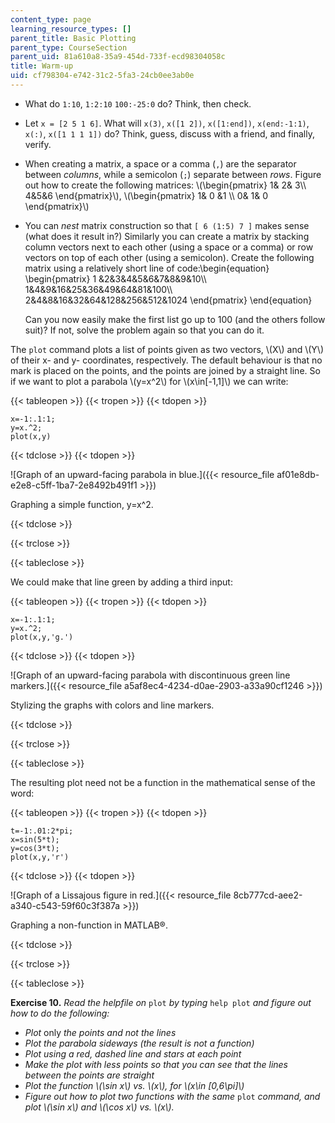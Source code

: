 ```yaml
---
content_type: page
learning_resource_types: []
parent_title: Basic Plotting
parent_type: CourseSection
parent_uid: 81a610a8-35a9-454d-733f-ecd98304058c
title: Warm-up
uid: cf798304-e742-31c2-5fa3-24cb0ee3ab0e
---
```


*   What do `1:10`, `1:2:10` `100:-25:0` do? Think, then check.
*   Let `x = [2 5 1 6]`. What will `x(3)`, `x([1 2])`, `x([1:end])`, `x(end:-1:1)`, `x(:)`, `x([1 1 1 1])` do? Think, guess, discuss with a friend, and finally, verify.
*   When creating a matrix, a space or a comma (`,`) are the separator between _columns_, while a semicolon (`;`) separate between _rows_. Figure out how to create the following matrices: \\(\\begin{pmatrix} 1& 2& 3\\\\ 4&5&6 \\end{pmatrix}\\), \\(\\begin{pmatrix} 1& 0 &1 \\\\ 0& 1& 0 \\end{pmatrix}\\)
*   You can _nest_ matrix construction so that `[ 6 (1:5) 7 ]` makes sense (what does it result in?) Similarly you can create a matrix by stacking column vectors next to each other (using a space or a comma) or row vectors on top of each other (using a semicolon). Create the following matrix using a relatively short line of code:\\begin{equation} \\begin{pmatrix} 1 &2&3&4&5&6&7&8&9&10\\\\ 1&4&9&16&25&36&49&64&81&100\\\\ 2&4&8&16&32&64&128&256&512&1024 \\end{pmatrix} \\end{equation}
    
    Can you now easily make the first list go up to 100 (and the others follow suit)? If not, solve the problem again so that you can do it.
    

The `plot` command plots a list of points given as two vectors, \\(X\\) and \\(Y\\) of their x- and y- coordinates, respectively. The default behaviour is that no mark is placed on the points, and the points are joined by a straight line. So if we want to plot a parabola \\(y=x^2\\) for \\(x\\in\[-1,1\]\\) we can write:

{{< tableopen >}}
{{< tropen >}}
{{< tdopen >}}


```
x=-1:.1:1;
y=x.^2;
plot(x,y)
```


{{< tdclose >}}
{{< tdopen >}}


![Graph of an upward-facing parabola in blue.]({{< resource_file af01e8db-e2e8-c5ff-1ba7-2e8492b491f1 >}})

Graphing a simple function, y=x^2.


{{< tdclose >}}

{{< trclose >}}

{{< tableclose >}}

We could make that line green by adding a third input:

{{< tableopen >}}
{{< tropen >}}
{{< tdopen >}}


```
x=-1:.1:1;
y=x.^2;
plot(x,y,'g.')
```


{{< tdclose >}}
{{< tdopen >}}


![Graph of an upward-facing parabola with discontinuous green line markers.]({{< resource_file a5af8ec4-4234-d0ae-2903-a33a90cf1246 >}})

Stylizing the graphs with colors and line markers.


{{< tdclose >}}

{{< trclose >}}

{{< tableclose >}}

The resulting plot need not be a function in the mathematical sense of the word:

{{< tableopen >}}
{{< tropen >}}
{{< tdopen >}}


```
t=-1:.01:2*pi;
x=sin(5*t);
y=cos(3*t);
plot(x,y,'r')
```


{{< tdclose >}}
{{< tdopen >}}


![Graph of a Lissajous figure in red.]({{< resource_file 8cb777cd-aee2-a340-c543-59f60c3f387a >}})

Graphing a non-function in MATLAB®.


{{< tdclose >}}

{{< trclose >}}

{{< tableclose >}}

**Exercise 10.** _Read the helpfile on_ `plot` _by typing_ `help plot` _and figure out how to do the following:_

*   _Plot_ only _the points and not the lines_
*   _Plot the parabola sideways (the result is not a function)_
*   _Plot using a red, dashed line and stars at each point_
*   _Make the plot with less points so that you can see that the lines between the points are straight_
*   _Plot the function \\(\\sin x\\) vs. \\(x\\), for \\(x\\in \[0,6\\pi\]\\)_
*   _Figure out how to plot two functions with the same_ `plot` _command, and plot \\(\\sin x\\) and \\(\\cos x\\) vs. \\(x\\)._